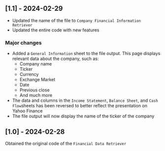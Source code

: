 ## [1.1] - 2024-02-29

- Updated the name of the file to `Company Financial Information Retriever`
- Updated the entire code with new features

### Major changes

- Added a `General Information` sheet to the file output. This page displays relevant data about the company, such as:
    - Company name
    - Ticker
    - Currency
    - Exchange Market
    - Date
    - Previous close
    - And much more
- The data and columns in the `Income Statement`, `Balance Sheet`, and `Cash Flow`sheets has been reversed to better reflect the presentation on Yahoo Finance
- The file output will now display the name of the ticker of the company

## [1.0] - 2024-02-28

Obtained the original code of the `Financial Data Retriever`
